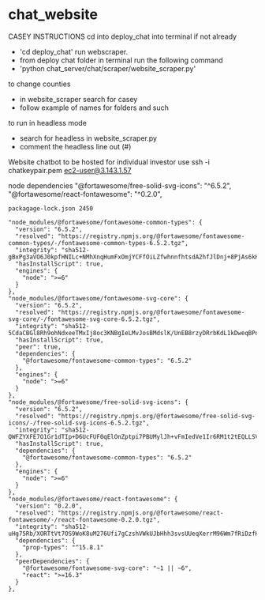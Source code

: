 # chat_website
CASEY INSTRUCTIONS
cd into deploy_chat into terminal if not already
- 'cd deploy_chat'
run webscraper.
- from deploy chat folder in terminal run the following command
- 'python chat_server/chat/scraper/website_scraper.py'

to change counties
- in website_scraper search for casey
- follow example of names for folders and such

to run in headless mode
- search for headless in website_scraper.py
- comment the headless line out (#)












Website chatbot to be hosted for individual investor use
ssh -i chatkeypair.pem ec2-user@3.143.1.57

node dependencies
"@fortawesome/free-solid-svg-icons": "^6.5.2",
    "@fortawesome/react-fontawesome": "^0.2.0",

    packagage-lock.json 2450

    "node_modules/@fortawesome/fontawesome-common-types": {
      "version": "6.5.2",
      "resolved": "https://registry.npmjs.org/@fortawesome/fontawesome-common-types/-/fontawesome-common-types-6.5.2.tgz",
      "integrity": "sha512-gBxPg3aVO6J0kpfHNILc+NMhXnqHumFxOmjYCFfOiLZfwhnnfhtsdA2hfJlDnj+8PjAs6kKQPenOTKj3Rf7zHw==",
      "hasInstallScript": true,
      "engines": {
        "node": ">=6"
      }
    },
    "node_modules/@fortawesome/fontawesome-svg-core": {
      "version": "6.5.2",
      "resolved": "https://registry.npmjs.org/@fortawesome/fontawesome-svg-core/-/fontawesome-svg-core-6.5.2.tgz",
      "integrity": "sha512-5CdaCBGl8Rh9ohNdxeeTMxIj8oc3KNBgIeLMvJosBMdslK/UnEB8rzyDRrbKdL1kDweqBPo4GT9wvnakHWucZw==",
      "hasInstallScript": true,
      "peer": true,
      "dependencies": {
        "@fortawesome/fontawesome-common-types": "6.5.2"
      },
      "engines": {
        "node": ">=6"
      }
    },
    "node_modules/@fortawesome/free-solid-svg-icons": {
      "version": "6.5.2",
      "resolved": "https://registry.npmjs.org/@fortawesome/free-solid-svg-icons/-/free-solid-svg-icons-6.5.2.tgz",
      "integrity": "sha512-QWFZYXFE7O1Gr1dTIp+D6UcFUF0qElOnZptpi7PBUMylJh+vFmIedVe1Ir6RM1t2tEQLLSV1k7bR4o92M+uqlw==",
      "hasInstallScript": true,
      "dependencies": {
        "@fortawesome/fontawesome-common-types": "6.5.2"
      },
      "engines": {
        "node": ">=6"
      }
    },
    "node_modules/@fortawesome/react-fontawesome": {
      "version": "0.2.0",
      "resolved": "https://registry.npmjs.org/@fortawesome/react-fontawesome/-/react-fontawesome-0.2.0.tgz",
      "integrity": "sha512-uHg75Rb/XORTtVt7OS9WoK8uM276Ufi7gCzshVWkUJbHhh3svsUUeqXerrM96Wm7fRiDzfKRwSoahhMIkGAYHw==",
      "dependencies": {
        "prop-types": "^15.8.1"
      },
      "peerDependencies": {
        "@fortawesome/fontawesome-svg-core": "~1 || ~6",
        "react": ">=16.3"
      }
    },